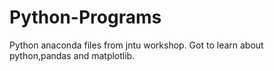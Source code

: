 # Python-Programs
Python anaconda files from jntu workshop. Got to learn about python,pandas and matplotlib.
